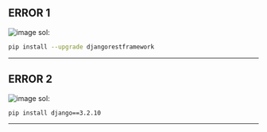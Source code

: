 ERROR 1
-------
![image](https://github.com/januo-org/proof-of-concepts/assets/91359308/eb88b6ef-aa47-46cd-afc8-48c516947515)
sol:
```sh
pip install --upgrade djangorestframework
```
---
ERROR 2
-------
![image](https://github.com/januo-org/proof-of-concepts/assets/91359308/7753858c-bfed-43d5-b0b0-81321fdb7652)
sol:
```sh
pip install django==3.2.10
```
---
